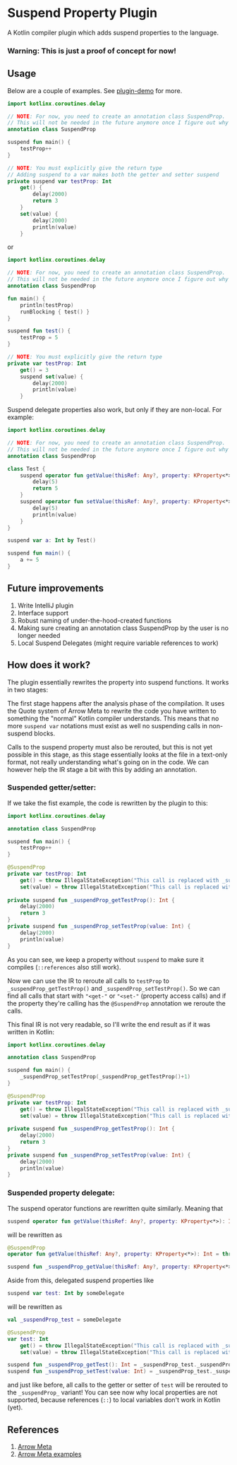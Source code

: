 # Suspend Property Plugin

A Kotlin compiler plugin which adds suspend properties to the language.

### Warning: This is just a proof of concept for now!


## Usage

Below are a couple of examples.
See [plugin-demo](./plugin-demo/src/main/kotlin/Main.kt) for more.
```kotlin
import kotlinx.coroutines.delay

// NOTE: For now, you need to create an annotation class SuspendProp.
// This will not be needed in the future anymore once I figure out why additionalSources won't work
annotation class SuspendProp

suspend fun main() {
    testProp++
}

// NOTE: You must explicitly give the return type
// Adding suspend to a var makes both the getter and setter suspend
private suspend var testProp: Int
    get() {
        delay(2000)
        return 3
    }
    set(value) {
        delay(2000)
        println(value)
    }
```

or

```kotlin
import kotlinx.coroutines.delay

// NOTE: For now, you need to create an annotation class SuspendProp.
// This will not be needed in the future anymore once I figure out why additionalSources won't work
annotation class SuspendProp

fun main() {
    println(testProp)
    runBlocking { test() }
}

suspend fun test() {
    testProp = 5
}

// NOTE: You must explicitly give the return type
private var testProp: Int
    get() = 3
    suspend set(value) {
        delay(2000)
        println(value)
    }
```

Suspend delegate properties also work, but only if they are non-local.
For example:

```kotlin
import kotlinx.coroutines.delay

// NOTE: For now, you need to create an annotation class SuspendProp.
// This will not be needed in the future anymore once I figure out why additionalSources won't work
annotation class SuspendProp

class Test {
    suspend operator fun getValue(thisRef: Any?, property: KProperty<*>): Int {
        delay(5)
        return 5
    }
    suspend operator fun setValue(thisRef: Any?, property: KProperty<*>, value: Int) {
        delay(5)
        println(value)
    }
}

suspend var a: Int by Test()

suspend fun main() {
    a += 5
}
```

## Future improvements
1. Write IntelliJ plugin
2. Interface support
3. Robust naming of under-the-hood-created functions
4. Making sure creating an annotation class SuspendProp by the user is no longer needed
5. Local Suspend Delegates (might require variable references to work)

## How does it work?
The plugin essentially rewrites the property into suspend functions. It works in two stages:

The first stage happens after the analysis phase of the compilation. It uses the Quote system of
Arrow Meta to rewrite the code you have written to something the "normal" Kotlin compiler understands.
This means that no more `suspend var` notations must exist as well no suspending calls in non-suspend 
blocks.

Calls to the suspend property must also be rerouted, but this is not yet possible in this stage, as 
this stage essentially looks at the file in a text-only format, not really understanding what's going
on in the code. We can however help the IR stage a bit with this by adding an annotation.

### Suspended getter/setter:

If we take the fist example, the code is rewritten by the plugin to this:
```kotlin
import kotlinx.coroutines.delay

annotation class SuspendProp

suspend fun main() {
    testProp++
}

@SuspendProp
private var testProp: Int
    get() = throw IllegalStateException("This call is replaced with _suspendProp_getTestProp() at compile time.")
    set(value) = throw IllegalStateException("This call is replaced with _suspendProp_setTestProp() at compile time.")
    
private suspend fun _suspendProp_getTestProp(): Int {
    delay(2000)
    return 3
}
private suspend fun _suspendProp_setTestProp(value: Int) {
    delay(2000)
    println(value)
}
```

As you can see, we keep a property without `suspend` to make sure it compiles (`::references` also still work).

Now we can use the IR to reroute all calls to `testProp` to `_suspendProp_getTestProp()` and `_suspendProp_setTestProp()`.
So we can find all calls that start with `"<get-"` or `"<set-"` (property access calls) and if the property they're calling
has the `@SuspendProp` annotation we reroute the calls.

This final IR is not very readable, so I'll write the end result as if it was written in Kotlin:
```kotlin
import kotlinx.coroutines.delay

annotation class SuspendProp

suspend fun main() {
    _suspendProp_setTestProp(_suspendProp_getTestProp()+1)
}

@SuspendProp
private var testProp: Int
    get() = throw IllegalStateException("This call is replaced with _suspendProp_getTestProp() at compile time.")
    set(value) = throw IllegalStateException("This call is replaced with _suspendProp_setTestProp() at compile time.")
    
private suspend fun _suspendProp_getTestProp(): Int {
    delay(2000)
    return 3
}
private suspend fun _suspendProp_setTestProp(value: Int) {
    delay(2000)
    println(value)
}
```

### Suspended property delegate:

The suspend operator functions are rewritten quite similarly. Meaning that
```kotlin
suspend operator fun getValue(thisRef: Any?, property: KProperty<*>): Int { ... }
```
will be rewritten as
```kotlin
@SuspendProp
operator fun getValue(thisRef: Any?, property: KProperty<*>): Int = throw IllegalStateException("This call is replaced with _suspendProp_getValue() at compile time.")

suspend fun _suspendProp_getValue(thisRef: Any?, property: KProperty<*>): Int { ... }
```

Aside from this, delegated suspend properties like
```kotlin
suspend var test: Int by someDelegate
```
will be rewritten as
```kotlin
val _suspendProp_test = someDelegate

@SuspendProp
var test: Int
    get() = throw IllegalStateException("This call is replaced with _suspendProp_getTest() at compile time.")
    set(value) = throw IllegalStateException("This call is replaced with _suspendProp_setTest() at compile time.")

suspend fun _suspendProp_getTest(): Int = _suspendProp_test._suspendProp_getValue(null, ::c)
suspend fun _suspendProp_setTest(value: Int) = _suspendProp_test._suspendProp_setValue(null, ::c, value)
```
and just like before, all calls to the getter or setter of `test` will be rerouted to the `_suspendProp_` variant!
You can see now why local properties are not supported, because references (`::`) to local variables don't work in Kotlin (yet).

## References
1. [Arrow Meta](https://meta.arrow-kt.io/)
2. [Arrow Meta examples](https://github.com/arrow-kt/arrow-meta-examples/tree/master/hello-world)

